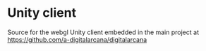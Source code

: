 # Unity client
Source for the webgl Unity client embedded in the main project at https://github.com/a-digitalarcana/digitalarcana
